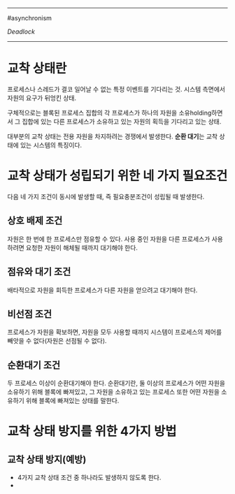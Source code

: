 
---

#asynchronism 

_Deadlock_

---

# 교착 상태란

프로세스나 스레드가 결코 일어날 수 없는 특정 이벤트를 기다리는 것.
시스템 측면에서 자원의 요구가 뒤엉킨 상태.

구체적으로는 블록된 프로세스 집합의 각 프로세스가 하나의 자원을 소유holding하면서 그 집합에 있는 다른 프로세스가 소유하고 있는 자원의 획득을 기다리고 있는 상태.

대부분의 교착 상태는 전용 자원을 차지하려는 경쟁에서 발생한다.
**순환 대기**는 교착 상태에 있는 시스템의 특징이다.

# 교착 상태가 성립되기 위한 네 가지 필요조건

다음 네 가지 조건이 동시에 발생할 때, 즉 필요충분조건이 성립될 때 발생한다.

## 상호 배제 조건

자원은 한 번에 한 프로세스만 점유할 수 있다.
사용 중인 자원을 다른 프로세스가 사용하려면 요청한 자원이 해체될 때까지 대기해야 한다.

## 점유와 대기 조건

배타적으로 자원을 회득한 프로세스가 다른 자원을 얻으려고 대기해야 한다.

## 비선점 조건

프로세스가 자원을 확보하면,  자원을 모두 사용할 때까지 시스템이 프로세스의 제어를 빼앗을 수 없다(자원은 선점될 수 없다).

## 순환대기 조건

두 프로세스 이상이 순환대기해야 한다.
순환대기란, 둘 이상의 프로세스가 어떤 자원을 소유하기 위해 블록에 빠져있고, 그 자원을 소유하고 있는 프로세스 또한 어떤 자원을 소유하기 위해 블록에 빠져있는 상태를 말한다.

# 교착 상태 방지를 위한 4가지 방법

## 교착 상태 방지(예방)

- 4가지 교착 상태 조건 중 하나라도 발생하지 않도록 한다.
- 